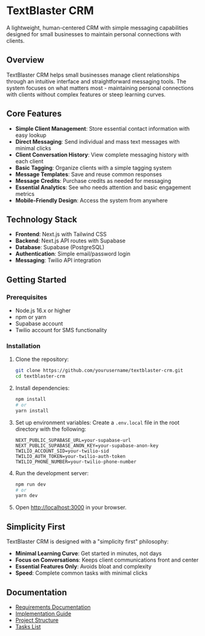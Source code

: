 # TextBlaster CRM

A lightweight, human-centered CRM with simple messaging capabilities designed for small businesses to maintain personal connections with clients.

## Overview

TextBlaster CRM helps small businesses manage client relationships through an intuitive interface and straightforward messaging tools. The system focuses on what matters most - maintaining personal connections with clients without complex features or steep learning curves.

## Core Features

- **Simple Client Management**: Store essential contact information with easy lookup
- **Direct Messaging**: Send individual and mass text messages with minimal clicks
- **Client Conversation History**: View complete messaging history with each client
- **Basic Tagging**: Organize clients with a simple tagging system
- **Message Templates**: Save and reuse common responses
- **Message Credits**: Purchase credits as needed for messaging
- **Essential Analytics**: See who needs attention and basic engagement metrics
- **Mobile-Friendly Design**: Access the system from anywhere

## Technology Stack

- **Frontend**: Next.js with Tailwind CSS
- **Backend**: Next.js API routes with Supabase
- **Database**: Supabase (PostgreSQL)
- **Authentication**: Simple email/password login
- **Messaging**: Twilio API integration

## Getting Started

### Prerequisites

- Node.js 16.x or higher
- npm or yarn
- Supabase account
- Twilio account for SMS functionality

### Installation

1. Clone the repository:
   ```bash
   git clone https://github.com/yourusername/textblaster-crm.git
   cd textblaster-crm
   ```

2. Install dependencies:
   ```bash
   npm install
   # or
   yarn install
   ```

3. Set up environment variables:
   Create a `.env.local` file in the root directory with the following:
   ```
   NEXT_PUBLIC_SUPABASE_URL=your-supabase-url
   NEXT_PUBLIC_SUPABASE_ANON_KEY=your-supabase-anon-key
   TWILIO_ACCOUNT_SID=your-twilio-sid
   TWILIO_AUTH_TOKEN=your-twilio-auth-token
   TWILIO_PHONE_NUMBER=your-twilio-phone-number
   ```

4. Run the development server:
   ```bash
   npm run dev
   # or
   yarn dev
   ```

5. Open [http://localhost:3000](http://localhost:3000) in your browser.

## Simplicity First

TextBlaster CRM is designed with a "simplicity first" philosophy:

- **Minimal Learning Curve**: Get started in minutes, not days
- **Focus on Conversations**: Keeps client communications front and center
- **Essential Features Only**: Avoids bloat and complexity
- **Speed**: Complete common tasks with minimal clicks

## Documentation

- [Requirements Documentation](./docs/Requirements.md)
- [Implementation Guide](./docs/Implementation-Guide.md)
- [Project Structure](./docs/Project-Structure.md)
- [Tasks List](./docs/Tasks.md)

